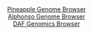 <div id="Pineapple_Genome_Browser" align="center">
  <a href="https://igv.org/app/?sessionURL=blob:zZJda9swFIb_i6BlA8eW7NquDWU46cfS9Dt1TVuKUWzZUSdLrqTYSUP..7SysZsVmouNgS6kw5HO.7561qAjUlHBQQxcG_k2QsACai76KW5aRi5wQxSIK8wUsYAkFZGEFwTEa1BhpXF6c2ZuzrVuVew4VLeDBvNa2MqzcYNfBce9sgvROCPBGJ4JibWQyhlK3AmH1t2gJzPctraZ7dm.U2KNHczaueBKOC3hdd6b9_JfpbwmXDQkbxZM0zcBudFjNJZ2hb8k2TQpCqLUhKzG5UEyGSd33lH6cBKMHtLLr1kaZLtTWnOsF5Ic1KPnHff4rK.usuXqGWaneJyMr1.ye1yu7ne8w92jZUslUQcoRPuej3wUmmgoL8nyf3JtFt3SuR56aHLMk.CCLq_S50l3Gh4OxUgt5_0ffe.DjQWYKBaGBFDMZRgjaHkwsHw3GPzYon0LwsikIwUF8eOTBbTExTfT_rgGetUaXoAiL4s3dCwgZEkkiAcRhCGKItffC_dgFKGNtQYLyf5etMfpTRRCN3HdIK8o0wbmMle8VTbm3O6Kyq5ft8zy_BZ3t3TlTkIv4TfTljXsZOIn9IKl72RpATP67fuM0Y8o.ifUfUSIrWfbonar8fVhdjUtq2HXIBaQ07vgcu5BPxq_G8920VRCNlibflMxx5.0dVhSzLUpdFTRGWVUrzKTouhBjFzPQAsKwYShEMh69gla0EI._PwbTm_ztPkO">Pineapple Genome Browser</a>
</div>
<div id="Alphonso_Genome_Browser" align="center">
  <a href="https://igv.org/app/?sessionURL=blob:zZRRa9swFIX_i6BlA8eW7NquDWVkadqGNkubzg1JKUa2ZVuNLbmSYjcN.e9TwsZeOmgeNgZ6kC6S7jlHH9qAlghJOQMhsE3kmggBA8iSd_e4biryDddEgjDHlSQGECQngrCUgHADciwVjqY3.mSpVCNDy6Kq6dWYFdyUjolr_MYZ7qSZ8toa8KrCCRdYcSGtrwK33KJF2.tIgpvG1L0d07UyrLCFq6bkTHKrIayIO31f_KsUF4TxmsT1qlJ0LyDWerTGzMzxl_7svp.mRMprsh5lZ_3rUf_BGUaLS2.wiCZXs8ibHd_TgmG1EuRsuOSLVzq4taPRdHrrTpzb7Fk5Ke2q7sg5Px6.NlQQeYZ8dOq4yHMDHQxlGXn9nzzrQQ_07c0u0bOfDheDK6dkdJkEtc2LUjRz.J5vD4KtASqerjQHIC2FHyJoONAzXNvr7abo1IBwl47gFISPTwZQAqdLvf1xA9S60bQASV5We3AMwEVGBAh7AYQ.CgLbPfFPYBCgrbEBK1H9vWgvomngQ7tv216c00pplLNYskaamDGzTXOzeDswywt6eSrQsKzHL8F6mF5FR_bFXCywPZFE_iFNA.jm.wfUVj.i6Z9w9xEhpkoOhY2qdna3vIvm3xM.H437D93L88n5Q.OP5._Gs_t9Dosm56LGSu_XFb38yVuLBcVM6UJLJU1oRdV6plPkHQiR7WhsQcorrjkEokg.QQMayIWff.PpbJ.2PwA-">Alphonso Genome Browser</a>
</div>


<div id="DAF_Genomics_Browser" align="center">
  <a href="https://igv.org/app/?sessionURL=blob:tZFra9swFIb_i2D9ZDuWb6kNYZg12YKTDmLcsJYSTuzjS2tbjiQnTUP..4TbMtgoY9CBJCTO5X11nhPZIxcVa0lALIO6BqVEI6JkhxiarsZraFCQIIdaoEY45sixTZEEJ5KDkJCsFqqylLITwWiUQa4X2LKmSoUhbAM6XbBelqhSdcuABp5ZCwdhpKxRyRJGUHclawUbQZqiELo56rAtNgdQx1tsM7TETdPXshpUN8qEMpYZOSi3VZvh01.M_AdltarP4ToOh_oIj_NsEkbz8MaeJrdfvS.3yfdv68RbX8RV0YLsOU6WlC9WPL5axyXudovZ7LE47m7c1IyKT_bVxfSpqziKCR3TS9ulruWQs0ZqlvYKAUlLTgPqaGPrUrMcR3.92q6nZsBZRYK7e41IDumjSr87EXnsFCgicNcPzDTCeIacBLpvmmPq.5brjB3T9.lZO5Ge1x9Mcpas_LFphZblGVtolH5e1cP4lNCfwY_C.Ftntf8V048Zfdhnx623XFIWhfl.GT88J9NiG83fwaSRd7.VM96AVKGX5ysUqJVag638RcU.359_Ag--">DAF Genomics Browser</a>
</div>
